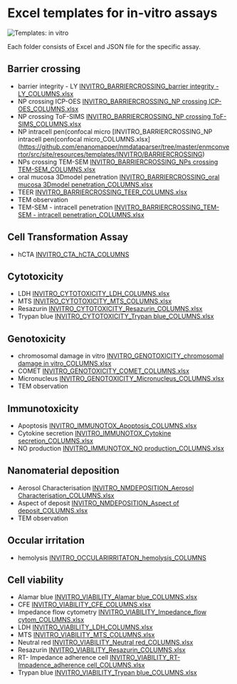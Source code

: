 # Excel templates for in-vitro assays

![Templates: in vitro](./images/templates_INVITRO.png "In-vitro")

Each folder consists of Excel and JSON file for the specific assay. 

##	Barrier crossing
*	barrier integrity - LY [INVITRO_BARRIERCROSSING_barrier integrity - LY_COLUMNS.xlsx](https://github.com/enanomapper/nmdataparser/tree/master/enmconvertor/src/site/resources/templates/INVITRO/BARRIERCROSSING)
*	NP crossing ICP-OES [INVITRO_BARRIERCROSSING_NP crossing ICP-OES_COLUMNS.xlsx](https://github.com/enanomapper/nmdataparser/tree/master/enmconvertor/src/site/resources/templates/INVITRO/BARRIERCROSSING)
*	NP crossing ToF-SIMS [INVITRO_BARRIERCROSSING_NP crossing ToF-SIMS_COLUMNS.xlsx](https://github.com/enanomapper/nmdataparser/tree/master/enmconvertor/src/site/resources/templates/INVITRO/BARRIERCROSSING)
*	NP intracell pen(confocal micro [INVITRO_BARRIERCROSSING_NP intracell pen(confocal micro_COLUMNS.xlsx] (https://github.com/enanomapper/nmdataparser/tree/master/enmconvertor/src/site/resources/templates/INVITRO/BARRIERCROSSING)
*	NPs crossing TEM-SEM [INVITRO_BARRIERCROSSING_NPs crossing TEM-SEM_COLUMNS.xlsx](https://github.com/enanomapper/nmdataparser/tree/master/enmconvertor/src/site/resources/templates/INVITRO/BARRIERCROSSING)
*	oral mucosa 3Dmodel penetration [INVITRO_BARRIERCROSSING_oral mucosa 3Dmodel penetration_COLUMNS.xlsx](https://github.com/enanomapper/nmdataparser/tree/master/enmconvertor/src/site/resources/templates/INVITRO/BARRIERCROSSING)
*	TEER [INVITRO_BARRIERCROSSING_TEER_COLUMNS.xlsx](https://github.com/enanomapper/nmdataparser/tree/master/enmconvertor/src/site/resources/templates/INVITRO/BARRIERCROSSING)
*	TEM observation 
*	TEM-SEM - intracell penetration [INVITRO_BARRIERCROSSING_TEM-SEM - intracell penetration_COLUMNS.xlsx](https://github.com/enanomapper/nmdataparser/tree/master/enmconvertor/src/site/resources/templates/INVITRO/BARRIERCROSSING)

##	Cell Transformation Assay
*	hCTA [INVITRO_CTA_hCTA_COLUMNS](https://github.com/enanomapper/nmdataparser/tree/master/enmconvertor/src/site/resources/templates/INVITRO/CTA)

##	Cytotoxicity
*	LDH [INVITRO_CYTOTOXICITY_LDH_COLUMNS.xlsx](https://github.com/enanomapper/nmdataparser/tree/master/enmconvertor/src/site/resources/templates/INVITRO/CYTOTOXICITY/LDH)
*	MTS [INVITRO_CYTOTOXICITY_MTS_COLUMNS.xlsx](https://github.com/enanomapper/nmdataparser/tree/master/enmconvertor/src/site/resources/templates/INVITRO/CYTOTOXICITY/MTS)
*	Resazurin [INVITRO_CYTOTOXICITY_Resazurin_COLUMNS.xlsx](https://github.com/enanomapper/nmdataparser/tree/master/enmconvertor/src/site/resources/templates/INVITRO/CYTOTOXICITY/RESAZURIN)
*	Trypan blue [INVITRO_CYTOTOXICITY_Trypan blue_COLUMNS.xlsx](https://github.com/enanomapper/nmdataparser/tree/master/enmconvertor/src/site/resources/templates/INVITRO/CYTOTOXICITY/TRYPAN_BLUE)

##	Genotoxicity 
*   chromosomal damage in vitro [INVITRO_GENOTOXICITY_chromosomal damage in vitro_COLUMNS.xlsx](https://github.com/enanomapper/nmdataparser/tree/master/enmconvertor/src/site/resources/templates/INVITRO/GENOTOXICITY/CHROMOSOMAL_DAMAGE)
*	COMET [INVITRO_GENOTOXICITY_COMET_COLUMNS.xlsx](https://github.com/enanomapper/nmdataparser/tree/master/enmconvertor/src/site/resources/templates/INVITRO/GENOTOXICITY/COMET)
*	Micronucleus [INVITRO_GENOTOXICITY_Micronucleus_COLUMNS.xlsx](https://github.com/enanomapper/nmdataparser/tree/master/enmconvertor/src/site/resources/templates/INVITRO/GENOTOXICITY/MICRONUCLEUS)
*	TEM observation

## Immunotoxicity 
*	Apoptosis [INVITRO_IMMUNOTOX_Apoptosis_COLUMNS.xlsx](https://github.com/enanomapper/nmdataparser/tree/master/enmconvertor/src/site/resources/templates/INVITRO/IMMUNOTOX/APOPTOSIS)
*   Cytokine secretion [INVITRO_IMMUNOTOX_Cytokine secretion_COLUMNS.xlsx](https://github.com/enanomapper/nmdataparser/tree/master/enmconvertor/src/site/resources/templates/INVITRO/IMMUNOTOX/CYTOKINE_SECRETION)
*	NO production [INVITRO_IMMUNOTOX_NO production_COLUMNS.xlsx](https://github.com/enanomapper/nmdataparser/tree/master/enmconvertor/src/site/resources/templates/INVITRO/IMMUNOTOX/NITRIC_OXIDE_PRODUCTION)
	
## Nanomaterial deposition
*	Aerosol Characterisation [INVITRO_NMDEPOSITION_Aerosol Characterisation_COLUMNS.xlsx](https://github.com/enanomapper/nmdataparser/tree/master/enmconvertor/src/site/resources/templates/INVITRO/NMDEPOSITION)
*	Aspect of deposit [INVITRO_NMDEPOSITION_Aspect of deposit_COLUMNS.xlsx](https://github.com/enanomapper/nmdataparser/tree/master/enmconvertor/src/site/resources/templates/INVITRO/NMDEPOSITION)
*	TEM observation
	
##	Occular irritation
*	hemolysis [INVITRO_OCCULARIRRITATON_hemolysis_COLUMNS](https://github.com/enanomapper/nmdataparser/tree/master/enmconvertor/src/site/resources/templates/INVITRO/OCCULARIRRITATION)
	
##	Cell viability 
*	Alamar blue [INVITRO_VIABILITY_Alamar blue_COLUMNS.xlsx](https://github.com/enanomapper/nmdataparser/tree/master/enmconvertor/src/site/resources/templates/INVITRO/VIABILITY/AlamarBlue)
*	CFE [INVITRO_VIABILITY_CFE_COLUMNS.xlsx](https://github.com/enanomapper/nmdataparser/tree/master/enmconvertor/src/site/resources/templates/INVITRO/VIABILITY/CFE)
*	Impedance flow cytometry [INVITRO_VIABILITY_Impedance_flow cytom_COLUMNS.xlsx](https://github.com/enanomapper/nmdataparser/tree/master/enmconvertor/src/site/resources/templates/INVITRO/VIABILITY/ImpedanceFlowCytometry)
*	LDH [INVITRO_VIABILITY_LDH_COLUMNS.xlsx](https://github.com/enanomapper/nmdataparser/tree/master/enmconvertor/src/site/resources/templates/INVITRO/VIABILITY/LDH)
*	MTS [INVITRO_VIABILITY_MTS_COLUMNS.xlsx](https://github.com/enanomapper/nmdataparser/tree/master/enmconvertor/src/site/resources/templates/INVITRO/VIABILITY/MTS)
*	Neutral red [INVITRO_VIABILITY_Neutral red_COLUMNS.xlsx](https://github.com/enanomapper/nmdataparser/tree/master/enmconvertor/src/site/resources/templates/INVITRO/VIABILITY/NeutralRed)
*	Resazurin [INVITRO_VIABILITY_Resazurin_COLUMNS.xlsx](https://github.com/enanomapper/nmdataparser/tree/master/enmconvertor/src/site/resources/templates/INVITRO/VIABILITY/Resazurin)
*	RT- Impedance adherence cell [INVITRO_VIABILITY_RT- Impadence_adherence cell_COLUMNS.xlsx](https://github.com/enanomapper/nmdataparser/tree/master/enmconvertor/src/site/resources/templates/INVITRO/VIABILITY/RTImpedanceAdherenceCell)
*	Trypan blue [INVITRO_VIABILITY_Trypan blue_COLUMNS.xlsx](https://github.com/enanomapper/nmdataparser/tree/master/enmconvertor/src/site/resources/templates/INVITRO/VIABILITY/TrypanBlue)
